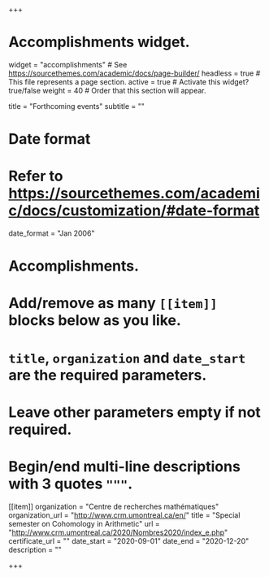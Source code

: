 +++
# Accomplishments widget.
widget = "accomplishments"  # See https://sourcethemes.com/academic/docs/page-builder/
headless = true  # This file represents a page section.
active = true  # Activate this widget? true/false
weight = 40  # Order that this section will appear.

title = "Forthcoming events"
subtitle = ""

# Date format
#   Refer to https://sourcethemes.com/academic/docs/customization/#date-format
date_format = "Jan 2006"

# Accomplishments.
#   Add/remove as many `[[item]]` blocks below as you like.
#   `title`, `organization` and `date_start` are the required parameters.
#   Leave other parameters empty if not required.
#   Begin/end multi-line descriptions with 3 quotes `"""`.

[[item]]
  organization = "Centre de recherches mathématiques"
  organization_url = "http://www.crm.umontreal.ca/en/"
  title = "Special semester on Cohomology in Arithmetic"
  url = "http://www.crm.umontreal.ca/2020/Nombres2020/index_e.php"
  certificate_url = ""
  date_start = "2020-09-01"
  date_end = "2020-12-20"
  description = ""

+++
